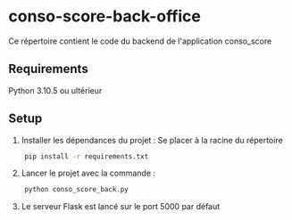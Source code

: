 # conso-score-back-office

Ce répertoire contient le code du backend de l'application conso_score

## Requirements

Python 3.10.5 ou ultérieur

## Setup

1. Installer les dépendances du projet :
   Se placer à la racine du répertoire

```bash
    pip install -r requirements.txt
```

2. Lancer le projet avec la commande :

```bash
    python conso_score_back.py
```

3. Le serveur Flask est lancé sur le port 5000 par défaut
